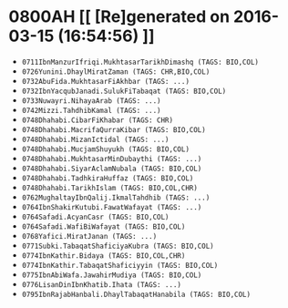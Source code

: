 # 0800AH [[ [Re]generated on 2016-03-15 (16:54:56) ]]

* `0711IbnManzurIfriqi.MukhtasarTarikhDimashq (TAGS: BIO,COL)`
* `0726Yunini.DhaylMiratZaman (TAGS: CHR,BIO,COL)`
* `0732AbuFida.MukhtasarFiAkhbar (TAGS: ...)`
* `0732IbnYacqubJanadi.SulukFiTabaqat (TAGS: BIO,COL)`
* `0733Nuwayri.NihayaArab (TAGS: ...)`
* `0742Mizzi.TahdhibKamal (TAGS: ...)`
* `0748Dhahabi.CibarFiKhabar (TAGS: CHR)`
* `0748Dhahabi.MacrifaQurraKibar (TAGS: BIO,COL)`
* `0748Dhahabi.MizanIctidal (TAGS: ...)`
* `0748Dhahabi.MucjamShuyukh (TAGS: BIO,COL)`
* `0748Dhahabi.MukhtasarMinDubaythi (TAGS: ...)`
* `0748Dhahabi.SiyarAclamNubala (TAGS: BIO,COL)`
* `0748Dhahabi.TadhkiraHuffaz (TAGS: BIO,COL)`
* `0748Dhahabi.TarikhIslam (TAGS: BIO,COL,CHR)`
* `0762MughaltayIbnQalij.IkmalTahdhib (TAGS: ...)`
* `0764IbnShakirKutubi.FawatWafayat (TAGS: ...)`
* `0764Safadi.AcyanCasr (TAGS: BIO,COL)`
* `0764Safadi.WafiBiWafayat (TAGS: BIO,COL)`
* `0768Yafici.MiratJanan (TAGS: ...)`
* `0771Subki.TabaqatShaficiyaKubra (TAGS: BIO,COL)`
* `0774IbnKathir.Bidaya (TAGS: BIO,COL,CHR)`
* `0774IbnKathir.TabaqatShaficiyyin (TAGS: BIO,COL)`
* `0775IbnAbiWafa.JawahirMudiya (TAGS: BIO,COL)`
* `0776LisanDinIbnKhatib.Ihata (TAGS: ...)`
* `0795IbnRajabHanbali.DhaylTabaqatHanabila (TAGS: BIO,COL)`
